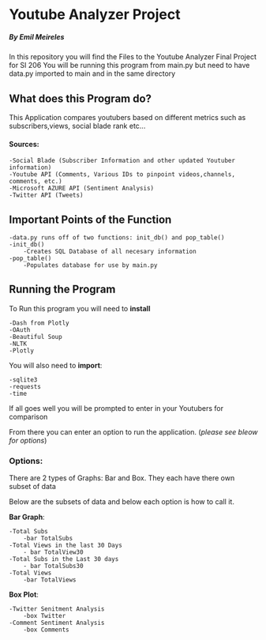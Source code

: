 # Youtube Analyzer Project
##### By Emil Meireles

In this repository you will find the Files to the Youtube Analyzer Final Project for SI 206
You will be running this program from main.py but need to have data.py imported to main and in the same directory 

## What does this Program do?

This Application compares youtubers based on different metrics such as subscribers,views, social blade rank etc...

#### Sources:
	-Social Blade (Subscriber Information and other updated Youtuber information)
	-Youtube API (Comments, Various IDs to pinpoint videos,channels, comments, etc.)
	-Microsoft AZURE API (Sentiment Analysis)
	-Twitter API (Tweets)

## Important Points of the Function
	-data.py runs off of two functions: init_db() and pop_table()
	-init_db()
		-Creates SQL Database of all necesary information
	-pop_table()
		-Populates database for use by main.py

## Running the Program 
To Run this program you will need to **install**

	-Dash from Plotly
	-OAuth
	-Beautiful Soup
	-NLTK
	-Plotly

You will also need to **import**:

	-sqlite3
	-requests
	-time

If all goes well you will be prompted to enter in your Youtubers for comparison

From there you can enter an option to run the application. (*please see bleow for options*)

### Options:

There are 2 types of Graphs: Bar and Box. They each have there own subset of data

Below are the subsets of data and below each option is how to call it.  

**Bar Graph**:

	-Total Subs
		-bar TotalSubs
	-Total Views in the last 30 Days
		- bar TotalView30
	-Total Subs in the Last 30 days
		- bar TotalSubs30
	-Total Views
		-bar TotalViews

**Box Plot**:

	-Twitter Senitment Analysis
		-box Twitter
	-Comment Sentiment Analysis 
		-box Comments 



